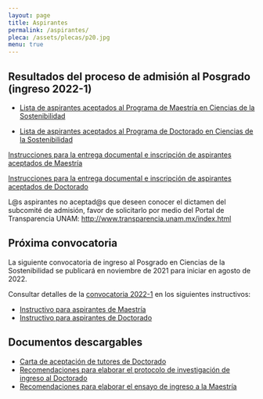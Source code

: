 ```yaml
---
layout: page
title: Aspirantes
permalink: /aspirantes/
pleca: /assets/plecas/p20.jpg
menu: true
---
```


## Resultados del proceso de admisión al Posgrado (ingreso 2022-1)

 - [Lista de aspirantes aceptados al Programa de Maestría en Ciencias de la Sostenibilidad](/assets/docs/lista_aspirantes_aceptados_maestria_2022_1.pdf)

 - [Lista de aspirantes aceptados al Programa de Doctorado en Ciencias de la Sostenibilidad](/assets/docs/lista_aspirantes_aceptados_doctorado_2022_1.pdf)
 

[Instrucciones para la entrega documental e inscripción de aspirantes aceptados de Maestría](/assets/docs/instrucciones_entregadocumental_inscripcion_aspirantes_aceptados_mae.pdf)

[Instrucciones para la entrega documental e inscripción de aspirantes aceptados de Doctorado](/assets/docs/instrucciones_entregadocumental_inscripcion_aspirantes_aceptados_doc.pdf)


L@s aspirantes no aceptad@s que deseen conocer el dictamen del subcomité de admisión, favor de solicitarlo por medio del Portal de Transparencia UNAM: <http://www.transparencia.unam.mx/index.html>


## Próxima convocatoria

La siguiente convocatoria de ingreso al Posgrado en Ciencias de la Sostenibilidad se publicará en noviembre de 2021 para iniciar en agosto de 2022.

Consultar detalles de la [convocatoria 2022-1](/assets/docs/convocatoria_ingreso_2022-1.pdf) en los siguientes instructivos:

 - [Instructivo para aspirantes de Maestría](/assets/docs/instructivo-maestria.pdf)
 - [Instructivo para aspirantes de Doctorado](/assets/docs/instructivo-doctorado.pdf)
 


## Documentos descargables

 - [Carta de aceptación de tutores de Doctorado](/assets/formatos/aspirantes/formato_carta_aceptacion_tutor_doctorado.doc)
 - [Recomendaciones para elaborar el protocolo de investigación de ingreso al Doctorado](/assets/docs/recomendaciones_aspirantes_doctorado.pdf)
 - [Recomendaciones para elaborar el ensayo de ingreso a la Maestría](/assets/docs/recomendaciones_aspirantes_maestria.pdf)
